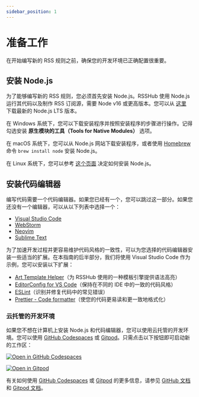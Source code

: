 ```yaml
---
sidebar_position: 1
---
```


# 准备工作

在开始编写新的 RSS 规则之前，确保您的开发环境已正确配置很重要。

## 安装 Node.js

为了能够编写新的 RSS 规则，您必须首先安装 Node.js。RSSHub 使用 Node.js 运行其代码以及制作 RSS 订阅源，需要 Node v16 或更高版本。您可以从 [这里](https://nodejs.org/en/download) 下载最新的 Node.js LTS 版本。

在 Windows 系统下，您可以下载安装程序并按照安装程序的步骤进行操作。记得勾选安装 **原生模块的工具（Tools for Native Modules）** 选项。

在 macOS 系统下，您可以从 Node.js 网站下载安装程序，或者使用 [Homebrew](https://brew.sh) 命令 `brew install node` 安装 Node.js。

在 Linux 系统下，您可以参考 [这个页面](https://nodejs.org/en/download/package-manager) 决定如何安装 Node.js。

## 安装代码编辑器

编写代码需要一个代码编辑器。如果您已经有一个，您可以跳过这一部分。如果您还没有一个编辑器，可以从以下列表中选择一个：

-   [Visual Studio Code](https://code.visualstudio.com)
-   [WebStorm](https://www.jetbrains.com/webstorm)
-   [Neovim](https://neovim.io)
-   [Sublime Text](https://www.sublimetext.com)

为了加速开发过程并更容易维护代码风格的一致性，可以为您选择的代码编辑器安装一些适当的扩展。在本指南的后半部分，我们将使用 Visual Studio Code 作为示例，您可以安装以下扩展：

-   [Art Template Helper](https://marketplace.visualstudio.com/items?itemName=ZihanLi.at-helper)（为 RSSHub 使用的一种模板引擎提供语法高亮）
-   [EditorConfig for VS Code](https://marketplace.visualstudio.com/items?itemName=EditorConfig.EditorConfig)（保持在不同的 IDE 中的一致的代码风格）
-   [ESLint](https://marketplace.visualstudio.com/items?itemName=dbaeumer.vscode-eslint)（识别并修复代码中的常见错误）
-   [Prettier - Code formatter](https://marketplace.visualstudio.com/items?itemName=esbenp.prettier-vscode)（使您的代码更易读和更一致地格式化）

### 云托管的开发环境

如果您不想在计算机上安装 Node.js 和代码编辑器，您可以使用云托管的开发环境。您可以使用 [GitHub Codespaces](https://codespace.new) 或 [Gitpod](https://www.gitpod.io)。只需点击以下按钮即可启动新的工作区：

[![Open in GitHub Codespaces](https://github.com/codespaces/badge.svg)](https://codespaces.new/DIYgod/RSSHub?quickstart=1)

[![Open in Gitpod](https://gitpod.io/button/open-in-gitpod.svg)](https://gitpod.io/#https://github.com/DIYgod/RSSHub)

有关如何使用 [GitHub Codespaces](https://codespace.new) 或 [Gitpod](https://www.gitpod.io) 的更多信息，请参见 [GitHub 文档](https://docs.github.com/codespaces) 和 [Gitpod 文档](https://www.gitpod.io/docs)。
